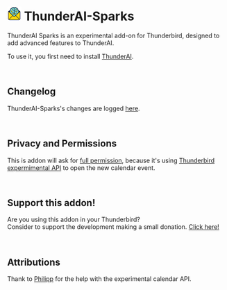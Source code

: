 # ![ThunderAI-Sparks icon](images/icon-32px.png "ThunderAI-Sparks") ThunderAI-Sparks
ThunderAI Sparks is an experimental add-on for Thunderbird, designed to add advanced features to ThunderAI.

To use it, you first need to install [ThunderAI](https://github.com/micz/ThunderAI).

<br>

## Changelog
ThunderAI-Sparks's changes are logged [here](CHANGELOG.md).

<br>

## Privacy and Permissions
This is addon will ask for [full permission](https://support.mozilla.org/it/kb/richiesta-autorizzazione-estensioni-thunderbird#w_avere-accesso-completo-e-illimitato-a-thunderbird-e-al-computer-dellutente), because it's using [Thunderbird expermimental API](https://developer.thunderbird.net/add-ons/mailextensions/experiments) to open the new calendar event.

<br>

## Support this addon!
Are you using this addon in your Thunderbird?
<br>Consider to support the development making a small donation. [Click here!](https://www.paypal.com/donate/?business=UHN4SXPGEXWQL&no_recurring=1&item_name=Thunderbird+Addon+ThunderAI-Sparks&currency_code=EUR)

<br>

## Attributions

Thank to [Philipp](https://github.com/kewisch/) for the help with the experimental calendar API.
